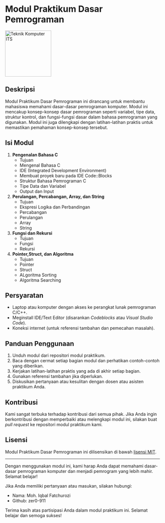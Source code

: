 # Modul Praktikum Dasar Pemrograman

<img src="https://www.its.ac.id/komputer/wp-content/uploads/sites/28/2018/03/image10.png" alt="Teknik Komputer ITS" width="150" height="150">

## Deskripsi

Modul Praktikum Dasar Pemrograman ini dirancang untuk membantu mahasiswa memahami dasar-dasar pemrograman komputer. Modul ini mencakup konsep-konsep dasar pemrograman seperti variabel, tipe data, struktur kontrol, dan fungsi-fungsi dasar dalam bahasa pemrograman yang digunakan. Modul ini juga dilengkapi dengan latihan-latihan praktis untuk memastikan pemahaman konsep-konsep tersebut.

## Isi Modul

1. **Pengenalan Bahasa C**
   - Tujuan
   - Mengenal Bahasa C
   - IDE (Integrated Development Environment)
   - Membuat proyek baru pada IDE Code::Blocks
   - Struktur Bahasa Pemrograman C
   - Tipe Data dan Variabel
   - Output dan Input
2. **Perulangan, Percabangan, Array, dan String**
   - Tujuan
   - Ekspresi Logika dan Perbandingan
   - Percabangan
   - Perulangan
   - Array
   - String
3. **Fungsi dan Rekursi**
   - Tujuan
   - Fungsi
   - Rekursi
4. **Pointer,Struct, dan Algoritma**
   - Tujuan
   - Pointer
   - Struct
   - ALgoritma Sorting
   - Algoritma Searching

## Persyaratan

- Laptop atau komputer dengan akses ke perangkat lunak pemrograman C/C++.
- Meginstall IDE/Text Editor (disarankan _Codeblocks_ atau _Visual Studio Code_).
- Koneksi internet (untuk referensi tambahan dan pemecahan masalah).

## Panduan Penggunaan

1. Unduh modul dari repositori modul praktikum.
2. Baca dengan cermat setiap bagian modul dan perhatikan contoh-contoh yang diberikan.
3. Kerjakan latihan-latihan praktis yang ada di akhir setiap bagian.
4. Gunakan referensi tambahan jika diperlukan.
5. Diskusikan pertanyaan atau kesulitan dengan dosen atau asisten praktikum Anda.

## Kontribusi

Kami sangat terbuka terhadap kontribusi dari semua pihak. Jika Anda ingin berkontribusi dengan memperbaiki atau melengkapi modul ini, silakan buat _pull request_ ke repositori modul praktikum kami.

## Lisensi

Modul Praktikum Dasar Pemrograman ini dilisensikan di bawah [lisensi MIT](LICENSE).

---

Dengan menggunakan modul ini, kami harap Anda dapat memahami dasar-dasar pemrograman komputer dan menjadi pemrogram yang lebih mahir. Selamat belajar!

Jika Anda memiliki pertanyaan atau masukan, silakan hubungi:

- Nama: Moh. Iqbal Fatchurozi
- Github: zer0-911

Terima kasih atas partisipasi Anda dalam modul praktikum ini. Selamat belajar dan semoga sukses!
